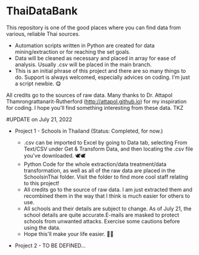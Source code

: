 # ThaiDataBank
This repository is one of the good places where you can find data from various, reliable Thai sources.
- Automation scripts written in Python are created for data mining/extraction or for reaching the set goals.
- Data will be cleaned as necessary and placed in array for ease of analysis. Usually .csv will be placed in the main branch.
- This is an initial phrase of this project and there are so many things to do. Support is always welcomed, especially advices on coding. I'm just a script newbie. 😋

All credits go to the sources of raw data. Many thanks to Dr. Attapol Thamrongrattanarit-Rutherford (http://attapol.github.io) for my inspiration for coding.
I hope you'll find something interesting from these data.
TKZ

#UPDATE on July 21, 2022
- Project 1 - Schools in Thailand (Status: Completed, for now.)
  - .csv can be imported to Excel by going to Data tab, selecting From Text/CSV under Get & Transform Data, and then locating the .csv file you've downloaded. 🕊️🕊️
  - Python Code for the whole extraction/data treatment/data transformation, as well as all of the raw data are placed in the SchoolsinThai folder. Visit the folder to find more cool staff relating to this project! 
  - All credits go to the source of raw data. I am just extracted them and recombined them in the way that I think is much easier for others to use.
  - All schools and their details are subject to change. As of July 21, the school details are quite accurate.E-mails are masked to protect schools from unwanted attacks. Exercise some cautions before using the data.
  - Hope this'll make your life easier. 🙂🙂

- Project 2 - TO BE DEFINED...
